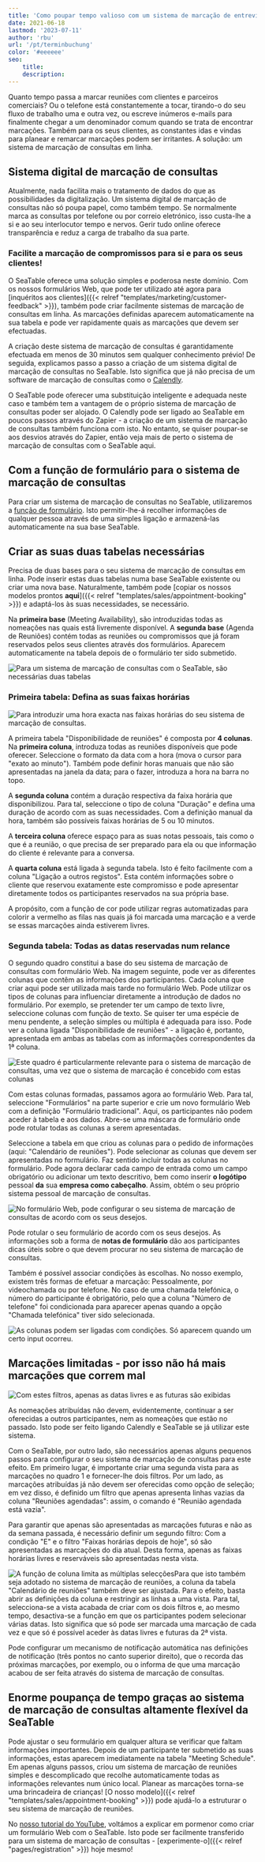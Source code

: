 ```yaml
---
title: 'Como poupar tempo valioso com um sistema de marcação de entrevistas da SeaTable - SeaTable'
date: 2021-06-18
lastmod: '2023-07-11'
author: 'rbu'
url: '/pt/terminbuchung'
color: '#eeeeee'
seo:
    title:
    description:
---
```


Quanto tempo passa a marcar reuniões com clientes e parceiros comerciais? Ou o telefone está constantemente a tocar, tirando-o do seu fluxo de trabalho uma e outra vez, ou escreve inúmeros e-mails para finalmente chegar a um denominador comum quando se trata de encontrar marcações. Também para os seus clientes, as constantes idas e vindas para planear e remarcar marcações podem ser irritantes. A solução: um sistema de marcação de consultas em linha.

## Sistema digital de marcação de consultas

Atualmente, nada facilita mais o tratamento de dados do que as possibilidades da digitalização. Um sistema digital de marcação de consultas não só poupa papel, como também tempo. Se normalmente marca as consultas por telefone ou por correio eletrónico, isso custa-lhe a si e ao seu interlocutor tempo e nervos. Gerir tudo online oferece transparência e reduz a carga de trabalho da sua parte.

### Facilite a marcação de compromissos para si e para os seus clientes!

O SeaTable oferece uma solução simples e poderosa neste domínio. Com os nossos formulários Web, que pode ter utilizado até agora para [inquéritos aos clientes]({{< relref "templates/marketing/customer-feedback" >}}), também pode criar facilmente sistemas de marcação de consultas em linha. As marcações definidas aparecem automaticamente na sua tabela e pode ver rapidamente quais as marcações que devem ser efectuadas.

A criação deste sistema de marcação de consultas é garantidamente efectuada em menos de 30 minutos sem qualquer conhecimento prévio! De seguida, explicamos passo a passo a criação de um sistema digital de marcação de consultas no SeaTable. Isto significa que já não precisa de um software de marcação de consultas como o [Calendly](https://calendly.com/de/).

O SeaTable pode oferecer uma substituição inteligente e adequada neste caso e também tem a vantagem de o próprio sistema de marcação de consultas poder ser alojado. O Calendly pode ser ligado ao SeaTable em poucos passos através do Zapier - a criação de um sistema de marcação de consultas também funciona com isto. No entanto, se quiser poupar-se aos desvios através do Zapier, então veja mais de perto o sistema de marcação de consultas com o SeaTable aqui.

## Com a função de formulário para o sistema de marcação de consultas

Para criar um sistema de marcação de consultas no SeaTable, utilizaremos a [função de formulário](https://seatable.io/pt/docs/handbuch/datenmanagement/webformulare/). Isto permitir-lhe-á recolher informações de qualquer pessoa através de uma simples ligação e armazená-las automaticamente na sua base SeaTable.

## Criar as suas duas tabelas necessárias

Precisa de duas bases para o seu sistema de marcação de consultas em linha. Pode inserir estas duas tabelas numa base SeaTable existente ou criar uma nova base. Naturalmente, também pode [copiar os nossos modelos prontos **aqui**]({{< relref "templates/sales/appointment-booking" >}}) e adaptá-los às suas necessidades, se necessário.

Na **primeira base** (Meeting Availability), são introduzidas todas as nomeações nas quais está livremente disponível. A **segunda base** (Agenda de Reuniões) contém todas as reuniões ou compromissos que já foram reservados pelos seus clientes através dos formulários. Aparecem automaticamente na tabela depois de o formulário ter sido submetido.

![Para um sistema de marcação de consultas com o SeaTable, são necessárias duas tabelas](https://seatable.de/wp-content/uploads/2021/04/Overview-1.jpg)

### Primeira tabela: Defina as suas faixas horárias

![Para introduzir uma hora exacta nas faixas horárias do seu sistema de marcação de consultas.](https://seatable.io/wp-content/uploads/2021/04/Uhrzeit_Rahmen.jpg)

A primeira tabela "Disponibilidade de reuniões" é composta por **4 colunas**. Na **primeira coluna**, introduza todas as reuniões disponíveis que pode oferecer. Seleccione o formato da data com a hora (mova o cursor para "exato ao minuto"). Também pode definir horas manuais que não são apresentadas na janela da data; para o fazer, introduza a hora na barra no topo.

A **segunda coluna** contém a duração respectiva da faixa horária que disponibilizou. Para tal, seleccione o tipo de coluna "Duração" e defina uma duração de acordo com as suas necessidades. Com a definição manual da hora, também são possíveis faixas horárias de 5 ou 10 minutos.

A **terceira coluna** oferece espaço para as suas notas pessoais, tais como o que é a reunião, o que precisa de ser preparado para ela ou que informação do cliente é relevante para a conversa.

A **quarta coluna** está ligada à segunda tabela. Isto é feito facilmente com a coluna "Ligação a outros registos". Esta contém informações sobre o cliente que reservou exatamente este compromisso e pode apresentar diretamente todos os participantes reservados na sua própria base.

A propósito, com a função de cor pode utilizar regras automatizadas para colorir a vermelho as filas nas quais já foi marcada uma marcação e a verde se essas marcações ainda estiverem livres.

### Segunda tabela: Todas as datas reservadas num relance

O segundo quadro constitui a base do seu sistema de marcação de consultas com formulário Web. Na imagem seguinte, pode ver as diferentes colunas que contêm as informações dos participantes. Cada coluna que criar aqui pode ser utilizada mais tarde no formulário Web. Pode utilizar os tipos de colunas para influenciar diretamente a introdução de dados no formulário. Por exemplo, se pretender ter um campo de texto livre, seleccione colunas com função de texto. Se quiser ter uma espécie de menu pendente, a seleção simples ou múltipla é adequada para isso. Pode ver a coluna ligada "Disponibilidade de reuniões" - a ligação é, portanto, apresentada em ambas as tabelas com as informações correspondentes da 1ª coluna.

![Este quadro é particularmente relevante para o sistema de marcação de consultas, uma vez que o sistema de marcação é concebido com estas colunas](https://seatable.de/wp-content/uploads/2021/04/Teilnehmer-1.jpg)

Com estas colunas formadas, passamos agora ao formulário Web. Para tal, seleccione "Formulários" na parte superior e crie um novo formulário Web com a definição "Formulário tradicional". Aqui, os participantes não podem aceder à tabela e aos dados. Abre-se uma máscara de formulário onde pode rotular todas as colunas a serem apresentadas.

Seleccione a tabela em que criou as colunas para o pedido de informações (aqui: "Calendário de reuniões"). Pode selecionar as colunas que devem ser apresentadas no formulário. Faz sentido incluir todas as colunas no formulário. Pode agora declarar cada campo de entrada como um campo obrigatório ou adicionar um texto descritivo, bem como inserir **o logótipo** pessoal **da** sua **empresa como cabeçalho**. Assim, obtém o seu próprio sistema pessoal de marcação de consultas.

![No formulário Web, pode configurar o seu sistema de marcação de consultas de acordo com os seus desejos.](https://seatable.de/wp-content/uploads/2021/04/1st-form.jpg)

Pode rotular o seu formulário de acordo com os seus desejos. As informações sob a forma de **notas de formulário** dão aos participantes dicas úteis sobre o que devem procurar no seu sistema de marcação de consultas.

Também é possível associar condições às escolhas. No nosso exemplo, existem três formas de efetuar a marcação: Pessoalmente, por videochamada ou por telefone. No caso de uma chamada telefónica, o número do participante é obrigatório, pelo que a coluna "Número de telefone" foi condicionada para aparecer apenas quando a opção "Chamada telefónica" tiver sido selecionada.

![As colunas podem ser ligadas com condições. Só aparecem quando um certo input ocorreu.](https://seatable.de/wp-content/uploads/2021/04/2nd-form.jpg)

## Marcações limitadas - por isso não há mais marcações que correm mal

![Com estes filtros, apenas as datas livres e as futuras são exibidas](https://seatable.de/wp-content/uploads/2021/06/frei-zukunft.jpg)

As nomeações atribuídas não devem, evidentemente, continuar a ser oferecidas a outros participantes, nem as nomeações que estão no passado. Isto pode ser feito ligando Calendly e SeaTable se já utilizar este sistema.

Com o SeaTable, por outro lado, são necessários apenas alguns pequenos passos para configurar o seu sistema de marcação de consultas para este efeito. Em primeiro lugar, é importante criar uma segunda vista para as marcações no quadro 1 e fornecer-lhe dois filtros. Por um lado, as marcações atribuídas já não devem ser oferecidas como opção de seleção; em vez disso, é definido um filtro que apenas apresenta linhas vazias da coluna "Reuniões agendadas": assim, o comando é "Reunião agendada está vazia".

Para garantir que apenas são apresentadas as marcações futuras e não as da semana passada, é necessário definir um segundo filtro: Com a condição "E" e o filtro "Faixas horárias depois de hoje", só são apresentadas as marcações do dia atual. Desta forma, apenas as faixas horárias livres e reserváveis são apresentadas nesta vista.

![A função de coluna limita as múltiplas selecções](https://seatable.de/wp-content/uploads/2021/06/Allow-1-row.jpg)Para que isto também seja adotado no sistema de marcação de reuniões, a coluna da tabela "Calendário de reuniões" também deve ser ajustada. Para o efeito, basta abrir as definições da coluna e restringir as linhas a uma vista. Para tal, selecciona-se a vista acabada de criar com os dois filtros e, ao mesmo tempo, desactiva-se a função em que os participantes podem selecionar várias datas. Isto significa que só pode ser marcada uma marcação de cada vez e que só é possível aceder às datas livres e futuras da 2ª vista.

Pode configurar um mecanismo de notificação automática nas definições de notificação (três pontos no canto superior direito), que o recorda das próximas marcações, por exemplo, ou o informa de que uma marcação acabou de ser feita através do sistema de marcação de consultas.

## Enorme poupança de tempo graças ao sistema de marcação de consultas altamente flexível da SeaTable

Pode ajustar o seu formulário em qualquer altura se verificar que faltam informações importantes. Depois de um participante ter submetido as suas informações, estas aparecem imediatamente na tabela "Meeting Schedule". Em apenas alguns passos, criou um sistema de marcação de reuniões simples e descomplicado que recolhe automaticamente todas as informações relevantes num único local. Planear as marcações torna-se uma brincadeira de crianças! [O nosso modelo]({{< relref "templates/sales/appointment-booking" >}}) pode ajudá-lo a estruturar o seu sistema de marcação de reuniões.

No [nosso tutorial do YouTube](https://www.youtube.com/watch?v=7Kgzeld0kDM), voltámos a explicar em pormenor como criar um formulário Web com o SeaTable. Isto pode ser facilmente transferido para um sistema de marcação de consultas - [experimente-o]({{< relref "pages/registration" >}}) hoje mesmo!
